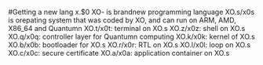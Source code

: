 #Getting a new lang
x.$0
XO- is brandnew programming language 
XO.s/x0s is orepating system that was coded by XO, and can run on ARM, AMD, X86_64 and Quantumn 
XO.t/x0t: terminal on XO.s 
XO.z/x0z: shell on XO.s 
XO.q/x0q: controller layer for Quantumn computing XO.k/x0k: kernel of XO.s 
XO.b/x0b: bootloader for XO.s 
XO.r/x0r: RTL on XO.s 
XO.l/x0l: loop on XO.s 
XO.c/x0c: secure certificate 
XO.a/x0a: application container on XO.s
